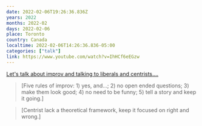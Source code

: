 ```yaml
---
date: 2022-02-06T19:26:36.836Z
years: 2022
months: 2022-02
days: 2022-02-06
place: Toronto
country: Canada
localtime: 2022-02-06T14:26:36.836-05:00
categories: ["talk"]
link: https://www.youtube.com/watch?v=IhHCf6eEGzw
---
```

[Let's talk about improv and talking to liberals and centrists....](https://www.youtube.com/watch?v=IhHCf6eEGzw)

> [Five rules of improv: 1) yes, and…; 2) no open ended questions; 3) make them look good; 4) no need to be funny; 5) tell a story and keep it going.]

> [Centrist lack a theoretical framework, keep it focused on right and wrong.]
